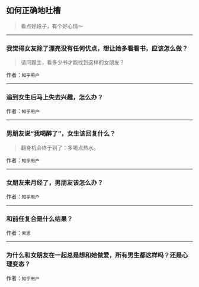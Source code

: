 ## 如何正确地吐槽

> 看点好段子，有个好心情～


 
---

### 我觉得女友除了漂亮没有任何优点，想让她多看看书，应该怎么做？

> 请问题主，看多少书才能找到这样的女朋友？


作者：`知乎用户`

---

### 追到女生后马上失去兴趣，怎么办？

> 


作者：`知乎用户`

---

### 男朋友说“我喝醉了”，女生该回复什么？

> 翻身机会终于到了：多喝点热水。


作者：`知乎用户`

---

### 女朋友来月经了，男朋友该怎么办？

> 


作者：`知乎用户`

---

### 和前任复合是什么结果？

> 


作者：`索思`

---

### 为什么和女朋友在一起总是想和她做爱，所有男生都这样吗？还是心理变态？

> 


作者：`知乎用户`